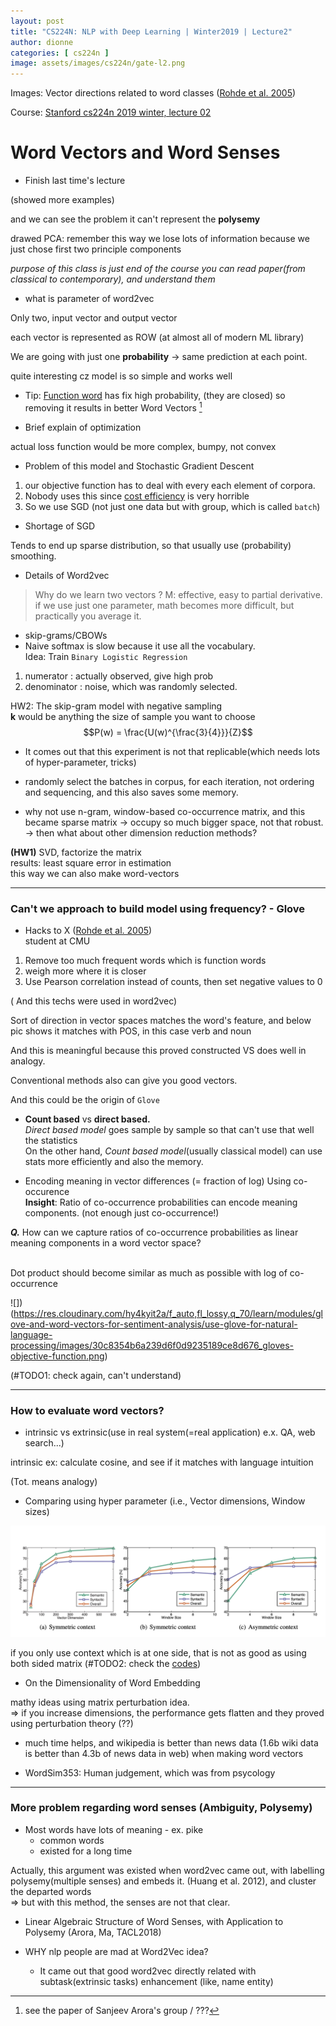 ```yaml
---
layout: post
title: "CS224N: NLP with Deep Learning | Winter2019 | Lecture2"
author: dionne
categories: [ cs224n ]
image: assets/images/cs224n/gate-l2.png
---
```


Images: Vector directions related to word classes ([Rohde et al. 2005](https://www.semanticscholar.org/paper/An-Improved-Model-of-Semantic-Similarity-Based-on-Rohde-Plaut/73e6351a8fb61afc810a8bb3feaa44c41e5c5d7b))

Course: [Stanford cs224n 2019 winter, lecture 02](http://onlinehub.stanford.edu/cs224)<br/>


# Word Vectors and Word Senses

- Finish last time's lecture

(showed more examples)

and we can see the problem it can't represent the **polysemy**

drawed PCA: remember this way we lose lots of information because we just chose first two principle components

*purpose of this class is just end of the course you can read paper(from classical to contemporary), and understand them*

- what is parameter of word2vec

Only two, input vector and output vector

each vector is represented as ROW (at almost all of modern ML library)

We are going with just one **probability** -> same prediction at each point.

quite interesting cz model is so simple and works well

- Tip: [Function word](https://en.wikipedia.org/wiki/Function_word) has fix high probability, (they are closed) so removing it results in better Word Vectors [^1]

- Brief explain of optimization

actual loss function would be more complex, bumpy, not convex

- Problem of this model and Stochastic Gradient Descent

1. our objective function has to deal with every each element of corpora.
2. Nobody uses this since [cost efficiency](https://en.wikipedia.org/wiki/Computational_complexity_theory) is very horrible
3. So we use SGD (not just one data but with group, which is called `batch`)

- Shortage of SGD

Tends to end up sparse distribution, so that usually use (probability) smoothing.

- Details of Word2vec

> Why do we learn two vectors ? M: effective, easy to partial derivative. if we use just one parameter, math becomes more difficult, but practically you average it.

-  skip-grams/CBOWs
-  Naive softmax is slow because it use all the vocabulary.<br/>
Idea: Train `Binary Logistic Regression` 
1. numerator : actually observed, give high prob
2. denominator : noise, which was randomly selected.
 
 HW2: The skip-gram model with negative sampling<br/>
**k** would be anything the size of sample you want to choose<br/>
$$P(w) = \frac{U(w)^{\frac{3}{4}}}{Z}$$

* It comes out that this experiment is not that replicable(which needs lots of hyper-parameter, tricks)

* randomly select the batches in corpus, for each iteration, not ordering and sequencing, and this also saves some memory.


* why not use n-gram, window-based co-occurrence matrix, and this became sparse matrix
-> occupy so much bigger space, not that robust.
-> then what about other dimension reduction methods? 

**(HW1)** SVD, factorize the matrix</br>results: least square error in estimation
<br/>this way we can also make word-vectors


---

### Can't we approach to build model using frequency? - Glove

- Hacks to X ([Rohde et al. 2005](https://www.semanticscholar.org/paper/An-Improved-Model-of-Semantic-Similarity-Based-on-Rohde-Plaut/73e6351a8fb61afc810a8bb3feaa44c41e5c5d7b))
<br/> student at CMU<br/>

1. Remove too much frequent words which is function words
2. weigh more where it is closer
3. Use Pearson correlation instead of counts, then set negative values to 0

( And this techs were used in word2vec)

Sort of direction in vector spaces matches the word's feature, and below pic shows it matches with POS, in this case verb and noun

And this is meaningful because this proved constructed VS does well in analogy.

Conventional methods also can give you good vectors.

And this could be the origin of `Glove`

- **Count based** vs **direct based.**
<br/>*Direct based model* goes sample by sample so that can't use that well the statistics
<br/> On the other hand, *Count based model*(usually classical model) can use stats more efficiently and also the memory.

- Encoding meaning in vector differences (= fraction of log) Using co-occurence
<br/> **Insight**: Ratio of co-occurrence probabilities can encode meaning components. (not enough just co-occurrence!)

***Q.*** How can we capture ratios of co-occurrence probabilities as linear meaning components in a word vector space?

<br/>Dot product should become similar as much as possible with log of co-occurrence

![])(https://res.cloudinary.com/hy4kyit2a/f_auto,fl_lossy,q_70/learn/modules/glove-and-word-vectors-for-sentiment-analysis/use-glove-for-natural-language-processing/images/30c8354b6a239d6f0d9235189ce8d676_gloves-objective-function.png)

(#TODO1: check again, can't understand)

---

### How to evaluate word vectors?

- intrinsic vs extrinsic(use in real system(=real application) e.x. QA, web search...)

intrinsic ex: calculate cosine, and see if it matches with language intuition

(Tot. means analogy)

- Comparing using hyper parameter (i.e., Vector dimensions, Window sizes)

![](/assets/images/cs224n/evaluation-of-word2vec.png)

if you only use context which is at one side, that is not as good as using both sided matrix (#TODO2: check the [codes](https://nlp.stanford.edu/projects/glove/))

- On the Dimensionality of Word Embedding

mathy ideas using matrix perturbation idea.
<br/> => if you increase dimensions, the performance gets flatten and they proved using perturbation theory (??)

- much time helps, and wikipedia is better than news data (1.6b wiki data is better than 4.3b of news data in web) when making word vectors

- WordSim353: Human judgement, which was from psycology

---


### More problem regarding word senses (Ambiguity, Polysemy)

- Most words have lots of meaning - ex. pike
	- common words
	- existed for a long time

Actually, this argument was existed when word2vec  came out, with labelling polysemy(multiple senses) and embeds it. (Huang et al. 2012), and cluster the departed words
<br/> => but with this method, the senses are not that clear.

- Linear Algebraic Structure of Word Senses, with Application to Polysemy (Arora, Ma, TACL2018)


- WHY nlp people are mad at Word2Vec idea?
	- It came out that good word2vec directly related with subtask(extrinsic tasks) enhancement (like, name entity)








[^1]: see the paper of Sanjeev Arora's group / ???